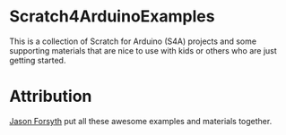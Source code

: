 # Scratch4ArduinoExamples #

This is a collection of Scratch for Arduino (S4A) projects and some supporting materials that are nice to use with kids or others who are just getting started.

# Attribution #
[Jason Forsyth](http://vt.academia.edu/JasonForsyth) put all these awesome examples and materials together.
